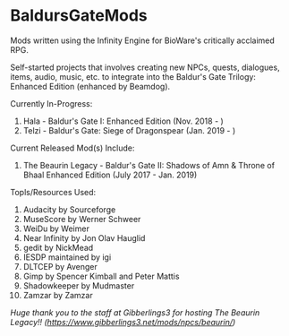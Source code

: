 # BaldursGateMods
Mods written using the Infinity Engine for BioWare's critically acclaimed RPG.

Self-started projects that involves creating new NPCs, quests, dialogues, items, audio, music, etc. to integrate into the
Baldur's Gate Trilogy: Enhanced Edition (enhanced by Beamdog).

Currently In-Progress:
1. Hala - Baldur's Gate I: Enhanced Edition (Nov. 2018 - )
2. Telzi - Baldur's Gate: Siege of Dragonspear (Jan. 2019 - )

Current Released Mod(s) Include:
1. The Beaurin Legacy - Baldur's Gate II: Shadows of Amn & Throne of Bhaal Enhanced Edition (July 2017 - Jan. 2019)

Topls/Resources Used: 
1. Audacity by Sourceforge
2. MuseScore by Werner Schweer
3. WeiDu by Weimer
4. Near Infinity by Jon Olav Hauglid
5. gedit by NickMead
6. IESDP maintained by igi
7. DLTCEP by Avenger
8. Gimp by Spencer Kimball and Peter Mattis
9. Shadowkeeper by Mudmaster
10. Zamzar by Zamzar

*Huge thank you to the staff at Gibberlings3 for hosting The Beaurin Legacy!! (https://www.gibberlings3.net/mods/npcs/beaurin/)*
